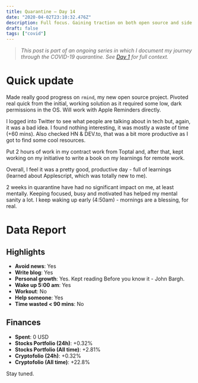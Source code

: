 ```yaml
---
title: Quarantine — Day 14
date: "2020-04-02T23:10:32.476Z"
description: Full focus. Gaining traction on both open source and side hustle.
draft: false
tags: ["covid"]
---
```


> *This post is part of an ongoing series in which I document my journey through the COVID-19 quarantine. See [Day 1](/quarantine-day-1) for full context.*

<div class="divider"></div>

# Quick update

Made really good progress on `rmind`, my new open source project. Pivoted real quick from the initial, working solution as it required some low, dark permissions in the OS. Will work with Apple Reminders directly.

I logged into Twitter to see what people are talking about in tech but, again, it was a bad idea. I found nothing interesting, it was mostly a waste of time (+60 mins). Also checked HN & DEV.to, that was a bit more productive as I got to find some cool resources.

Put 2 hours of work in my contract work from Toptal and, after that, kept working on my initiative to write a book on my learnings for remote work.

Overall, I feel it was a pretty good, productive day - full of learnings (learned about Applescript, which was totally new to me).

2 weeks in quarantine have had no significant impact on me, at least mentally. Keeping focused, busy and motivated has helped my mental sanity a lot. I keep waking up early (4:50am) - mornings are a blessing, for real.

<div class="divider"></div>

# Data Report

## Highlights

* **Avoid news**: Yes
* **Write blog**: Yes
* **Personal growth**: Yes. Kept reading Before you know it - John Bargh.
* **Wake up 5:00 am**: Yes
* **Workout**: No
* **Help someone**: Yes
* **Time wasted < 90 mins**: No

## Finances

* **Spent**: 0 USD
* **Stocks Portfolio (24h)**: +0.32%
* **Stocks Portfolio (All time)**: +2.81%
* **Cryptofolio (24h)**: +0.32%
* **Cryptofolio (All time)**: +22.8%

<div class="divider"></div>

Stay tuned.
